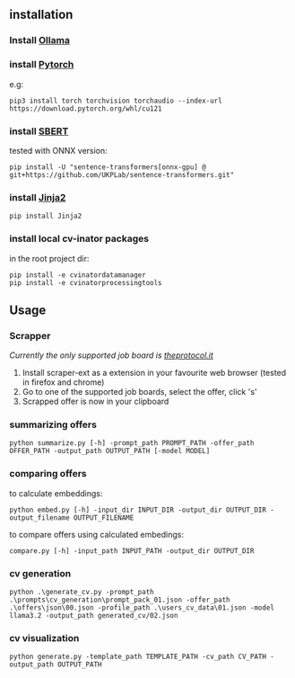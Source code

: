## installation

### Install [Ollama](https://ollama.com/)
### install [Pytorch](https://pytorch.org/get-started/locally/)

e.g: 
```
pip3 install torch torchvision torchaudio --index-url https://download.pytorch.org/whl/cu121
```

### install [SBERT](https://sbert.net/)

tested with ONNX version:

```
pip install -U "sentence-transformers[onnx-gpu] @ git+https://github.com/UKPLab/sentence-transformers.git"
```

### install [Jinja2](https://jinja.palletsprojects.com/en/stable/)

```
pip install Jinja2
```

### install local cv-inator packages

in the root project dir:

```
pip install -e cvinatordatamanager
pip install -e cvinatorprocessingtools
```

## Usage

### Scrapper

*Currently the only supported job board is [theprotocol.it](https://theprotocol.it/)*
1. Install scraper-ext as a extension in your favourite web browser (tested in firefox and chrome)
2. Go to one of the supported job boards, select the offer, click 's'
3. Scrapped offer is now in your clipboard


### summarizing offers

```
python summarize.py [-h] -prompt_path PROMPT_PATH -offer_path OFFER_PATH -output_path OUTPUT_PATH [-model MODEL]
```

### comparing offers

to calculate embeddings:

```
python embed.py [-h] -input_dir INPUT_DIR -output_dir OUTPUT_DIR -output_filename OUTPUT_FILENAME
```

to compare offers using calculated embedings:
```
compare.py [-h] -input_path INPUT_PATH -output_dir OUTPUT_DIR
```

### cv generation

```
python .\generate_cv.py -prompt_path .\prompts\cv_generation\prompt_pack_01.json -offer_path .\offers\json\00.json -profile_path .\users_cv_data\01.json -model llama3.2 -output_path generated_cv/02.json
```

### cv visualization

```
python generate.py -template_path TEMPLATE_PATH -cv_path CV_PATH -output_path OUTPUT_PATH
```
